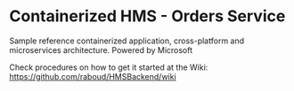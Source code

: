 # Containerized HMS - Orders Service
Sample reference containerized application, cross-platform and microservices architecture.
Powered by Microsoft

Check procedures on how to get it started at the Wiki:
https://github.com/raboud/HMSBackend/wiki






